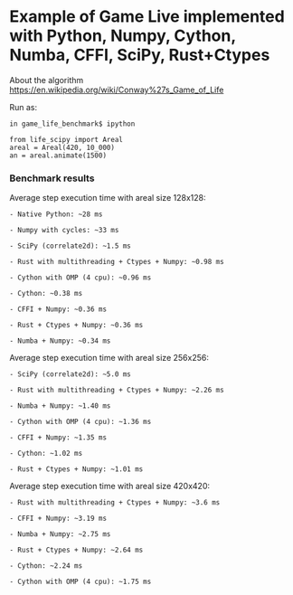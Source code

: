 # Example of Game Live implemented with Python, Numpy, Cython, Numba, CFFI, SciPy, Rust+Ctypes

About the algorithm https://en.wikipedia.org/wiki/Conway%27s_Game_of_Life

Run as:

```
in game_life_benchmark$ ipython

from life_scipy import Areal
areal = Areal(420, 10_000)
an = areal.animate(1500)
```

### Benchmark results

Average step execution time with areal size 128x128:

```
- Native Python: ~28 ms

- Numpy with cycles: ~33 ms

- SciPy (correlate2d): ~1.5 ms

- Rust with multithreading + Ctypes + Numpy: ~0.98 ms

- Cython with OMP (4 cpu): ~0.96 ms

- Cython: ~0.38 ms

- CFFI + Numpy: ~0.36 ms

- Rust + Ctypes + Numpy: ~0.36 ms

- Numba + Numpy: ~0.34 ms
```

Average step execution time with areal size 256x256:

```
- SciPy (correlate2d): ~5.0 ms

- Rust with multithreading + Ctypes + Numpy: ~2.26 ms

- Numba + Numpy: ~1.40 ms

- Cython with OMP (4 cpu): ~1.36 ms

- CFFI + Numpy: ~1.35 ms

- Cython: ~1.02 ms

- Rust + Ctypes + Numpy: ~1.01 ms
```

Average step execution time with areal size 420x420:

```
- Rust with multithreading + Ctypes + Numpy: ~3.6 ms

- CFFI + Numpy: ~3.19 ms

- Numba + Numpy: ~2.75 ms

- Rust + Ctypes + Numpy: ~2.64 ms

- Cython: ~2.24 ms

- Cython with OMP (4 cpu): ~1.75 ms
```
